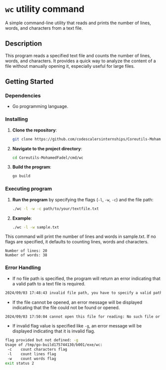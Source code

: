 # `wc` utility command

A simple command-line utility that reads and prints the number of lines, words, and characters from a text file.

## Description

This program reads a specified text file and counts the number of lines, words, and characters. It provides a quick way to analyze the content of a file without manually opening it, especially useful for large files.

## Getting Started

### Dependencies

- Go programming language.

### Installing

1. **Clone the repository**:
   ```bash
   git clone https://github.com/codescalersinternships/Coreutils-MohamedFadel/tree/development
   ```
2. **Navigate to the project directory**:
   ```bash
   cd Coreutils-MohamedFadel/cmd/wc
   ```
3. **Build the program**:
   ```bash
   go build
   ```

### Executing program

1. **Run the program** by specifying the flags (`-l`, `-w`, `-c`) and the file path:

   ```bash
   ./wc -l -w -c path/to/your/textfile.txt
   ```

2. **Example**:
   ```bash
   ./wc -l -w sample.txt
   ```

This command will print the number of lines and words in sample.txt. If no flags are specified, it defaults to counting lines, words and characters.

```
Number of lines: 20
Number of words: 38
```

### Error Handling

- If no file path is specified, the program will return an error indicating that a valid path to a text file is required.

```bash
2024/09/03 17:48:43 invalid file path, you have to specify a valid path to text file
```

- If the file cannot be opened, an error message will be displayed indicating that the file could not be found or opened.

```bash
2024/09/03 17:50:04 cannot open this file for reading: No such file or directory
```

- If invalid flag value is specified like `-g`, an error message will be displayed indicating that it is invalid flag.

```bash
flag provided but not defined: -g
Usage of /tmp/go-build175744130/b001/exe/wc:
 -c    count characters flag
 -l    count lines flag
 -w    count words flag
exit status 2
```
